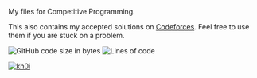 My files for Competitive Programming.

This also contains my accepted solutions on [Codeforces](https://codeforces.com). Feel free to use them if you are stuck on a problem.

![GitHub code size in bytes](https://img.shields.io/github/languages/code-size/lekhoi2407/cp-files)
![Lines of code](https://img.shields.io/tokei/lines/github/lekhoi2407/cp-files)

[![kh0i](https://img.shields.io/endpoint?url=https%3A%2F%2Fatcoder-badges.now.sh%2Fapi%2Fcodeforces%2Fjson%2Fkh0i)](https://codeforces.com/profile/kh0i)
